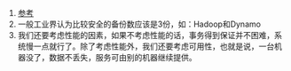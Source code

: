 1. [参考](https://coolshell.cn/articles/10910.html)    
1. 一般工业界认为比较安全的备份数应该是3份，如：Hadoop和Dynamo         
1. 我们还要考虑性能的因素，如果不考虑性能的话，事务得到保证并不困难，系统慢一点就行了。除了考虑性能外，我们还要考虑可用性，也就是说，一台机器没了，数据不丢失，服务可由别的机器继续提供。
